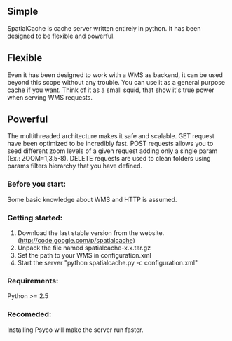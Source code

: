 ## Simple ##
SpatialCache is cache server written entirely in python.
It has been designed to be flexible and powerful.

## Flexible ##
Even it has been designed to work with a WMS as backend, it can be used beyond this scope without any trouble.
You can use it as a general purpose cache if you want.
Think of it as a small squid, that show it's true power when serving WMS requests.

## Powerful ##
The multithreaded architecture makes it safe and scalable.
GET request have been optimized to be incredibly fast.
POST requests allows you to seed different zoom levels of a given request adding only a single param (Ex.: ZOOM=1,3,5-8).
DELETE requests are used to clean folders using params filters hierarchy that you have defined.

### Before you start: ###
Some basic knowledge about WMS and HTTP is assumed.

### Getting started: ###
  1. Download the last stable version from the website. (http://code.google.com/p/spatialcache)
  1. Unpack the file named spatialcache-x.x.tar.gz
  1. Set the path to your WMS in configuration.xml
  1. Start the server "python spatialcache.py -c configuration.xml"

### Requirements: ###
Python >= 2.5

### Recomeded: ###
Installing Psyco will make the server run faster.
